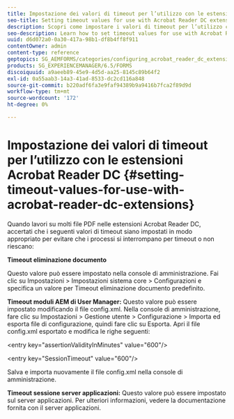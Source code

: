 ```yaml
---
title: Impostazione dei valori di timeout per l’utilizzo con le estensioni Acrobat Reader DC
seo-title: Setting timeout values for use with Acrobat Reader DC extensions
description: Scopri come impostare i valori di timeout per l’utilizzo con le estensioni Acrobat Reader DC.
seo-description: Learn how to set timeout values for use with Acrobat Reader DC extensions.
uuid: d6d072a0-0a30-417a-98b1-df8b4ff8f911
contentOwner: admin
content-type: reference
geptopics: SG_AEMFORMS/categories/configuring_acrobat_reader_dc_extensions
products: SG_EXPERIENCEMANAGER/6.5/FORMS
discoiquuid: a9aeeb89-45e9-4d5d-aa25-8145c89b64f2
exl-id: 0a55aab3-14a3-41ad-8533-dc2cd116a848
source-git-commit: b220adf6fa3e9faf94389b9a9416b7fca2f89d9d
workflow-type: tm+mt
source-wordcount: '172'
ht-degree: 0%

---
```


# Impostazione dei valori di timeout per l’utilizzo con le estensioni Acrobat Reader DC  {#setting-timeout-values-for-use-with-acrobat-reader-dc-extensions}

Quando lavori su molti file PDF nelle estensioni Acrobat Reader DC, accertati che i seguenti valori di timeout siano impostati in modo appropriato per evitare che i processi si interrompano per timeout o non riescano:

**Timeout eliminazione documento**

Questo valore può essere impostato nella console di amministrazione. Fai clic su Impostazioni > Impostazioni sistema core > Configurazioni e specifica un valore per Timeout eliminazione documento predefinito.

**Timeout moduli AEM di User Manager:** Questo valore può essere impostato modificando il file config.xml. Nella console di amministrazione, fare clic su Impostazioni > Gestione utente > Configurazione > Importa ed esporta file di configurazione, quindi fare clic su Esporta. Apri il file config.xml esportato e modifica le righe seguenti:

&lt;entry key=&quot;assertionValidityInMinutes&quot; value=&quot;600&quot;/>

&lt;entry key=&quot;SessionTimeout&quot; value=&quot;600&quot;/>

Salva e importa nuovamente il file config.xml nella console di amministrazione.

**Timeout sessione server applicazioni:** Questo valore può essere impostato sul server applicazioni. Per ulteriori informazioni, vedere la documentazione fornita con il server applicazioni.
